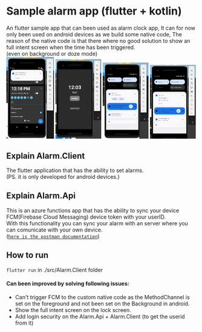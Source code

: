 # Sample alarm app (flutter + kotlin)
An flutter sample app that can been used as alarm clock app, It can for now only been used on android devices as we build some native code,
The reason of the native code is that there where no good solution to show an full intent screen when the time has been triggered.  
(even on background or doze mode)  
<img src="res/alarm_list_screen.png" width="25%"/>
<img src="res/alarm_intent_screen.png" width="24%"/>
<img src="res/alarm_triggered.png" width="24%"/>
<img src="res/alarm_snoozed.png" width="24%"/>

## Explain Alarm.Client 
The flutter application that has the ability to set alarms.  
(PS. it is only developed for android devices.)

## Explain Alarm.Api 
This is an azure functions app that has the ability to sync your device FCM(Firebase Cloud Messaging) device token with your userID.  
With this functionality you can sync your alarm with an server where you can comunicate with your own device.  
([`here is the postman documentation`](./res/Mindr.Samples.Alarm.postman_collection.json))


## How to run
`flutter run` in ./src/Alarm.Client folder

#### Can been improved by solving following issues:
- Can't trigger FCM to the custom native code as the MethodChannel is set on the foreground and not been set on the Background in android.
- Show the full intent screen on the lock screen.
- Add login security on the Alarm.Api + Alarm.Client (to get the userid from it)